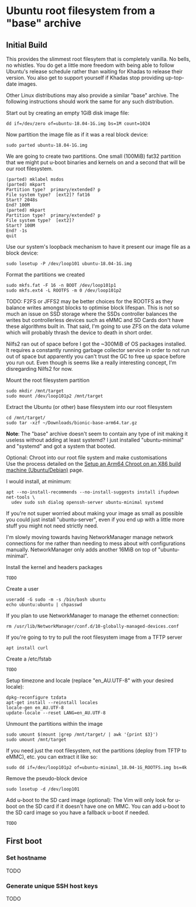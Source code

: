 # Ubuntu root filesystem from a "base" archive
## Initial Build
This provides the slimmest root filesytem that is completely vanilla.  No bells,
no whistles.  You do get a little more freedom with being able to follow
Ubuntu's release schedule rather than waiting for Khadas to release their
version.  You also get to support yourself if Khadas stop providing up-top-date
images.

Other Linux distributions may also provide a similar "base" archive.  The
following instructions should work the same for any such distribution.

Start out by creating an empty 1GiB disk image file:
```
dd if=/dev/zero of=ubuntu-18.04-1G.img bs=1M count=1024
```

Now partition the image file as if it was a real block device:
```
sudo parted ubuntu-18.04-1G.img
```
We are going to create two partitions.  One small (100MiB) fat32 partition that
we might put u-boot binaries and kernels on and a second that will be our root
filesystem.
```
(parted) mklabel msdos
(parted) mkpart
Partition type?  primary/extended? p                                      
File system type?  [ext2]? fat16                                          
Start? 2048s                                                              
End? 100M
(parted) mkpart                                                           
Partition type?  primary/extended? p                                      
File system type?  [ext2]?                                                
Start? 100M                                                               
End? -1s
quit
```

Use our system's loopback mechanism to have it present our image file as a block
device:
```
sudo losetup -P /dev/loop101 ubuntu-18.04-1G.img
```

Format the partitions we created
```
sudo mkfs.fat -F 16 -n BOOT /dev/loop101p1
sudo mkfs.ext4 -L ROOTFS -m 0 /dev/loop101p2
```

TODO: F2FS or JFFS2 may be better choices for the ROOTFS as they balance writes
amongst blocks to optimise block lifespan.  This is not so much an issue on SSD
storage where the SSDs controller balances the writes but controllerless devices
such as eMMC and SD Cards don't have these algorithms built in.  That said, I'm
going to use ZFS on the data volume which will probably thrash the device to
death in short order.

Nilfs2 ran out of space before I got the ~300MiB of OS packages installed.  It
requires a constantly running garbage collector service in order to not run out
of space but apparently you can't trust the GC to free up space before you run
out.  Even though is seems like a really interesting concept, I'm disregarding
Nilfs2 for now.

Mount the root filesystem partition
```
sudo mkdir /mnt/target
sudo mount /dev/loop101p2 /mnt/target
```

Extract the Ubuntu (or other) base filesystem into our root filesystem
```
cd /mnt/target/
sudo tar -xzf ~/Downloads/bionic-base-arm64.tar.gz
```

**Note**: The "base" archive doesn't seem to contain any type of init making it
useless without adding at least systemd?  I just installed "ubuntu-minimal" and
"systemd" and got a system that booted.

Optional: Chroot into our root file system and make customisations<br/>
Use the process detailed on the [Setup an Arm64 Chroot on an X86 build machine (Ubuntu/Debian)](SetupArm64ChrootOnX86_64.md)
page.

I would install, at minimum:
```
apt --no-install-recommends --no-install-suggests install ifupdown net-tools \
  udev sudo ssh dialog openssh-server ubuntu-minimal systemd
```

If you're not super worried about making your image as small as possible you
could just install "ubuntu-server", even if you end up with a little more stuff
you might not need strictly need.

I'm slowly moving towards having NetworkManager manage network connections for
me rather than needing to mess about with configurations manually.
NetworkManager only adds another 16MiB on top of "ubuntu-minimal".

Install the kernel and headers packages
```
TODO
```

Create a user
```
useradd -G sudo -m -s /bin/bash ubuntu
echo ubuntu:ubuntu | chpasswd
```

If you plan to use NetworkManager to manage the ethernet connection:
```
rm /usr/lib/NetworkManager/conf.d/10-globally-managed-devices.conf
```

If you're going to try to pull the root filesystem image from a TFTP server
```
apt install curl
```

Create a /etc/fstab
```
TODO
```

Setup timezone and locale (replace "en_AU.UTF-8" with your desired locale):
```
dpkg-reconfigure tzdata
apt-get install --reinstall locales
locale-gen en_AU.UTF-8
update-locale --reset LANG=en_AU.UTF-8
```

Unmount the partitions within the image
```
sudo umount $(mount |grep /mnt/target/ | awk '{print $3}')
sudo umount /mnt/target
```

If you need just the root filesystem, not the partitions (deploy from TFTP to
eMMC), etc. you can extract it like so:
```
sudo dd if=/dev/loop101p2 of=ubuntu-minimal_18.04-1G_ROOTFS.img bs=4k
```

Remove the pseudo-block device
```
sudo losetup -d /dev/loop101
```

Add u-boot to the SD card image (optional):
The Vim will only look for u-boot on the SD card if it doesn't have one on MMC.
You can add u-boot to the SD card image so you have a fallback u-boot if needed.
```
TODO
```

## First boot
### Set hostname
TODO

### Generate unique SSH host keys
TODO
